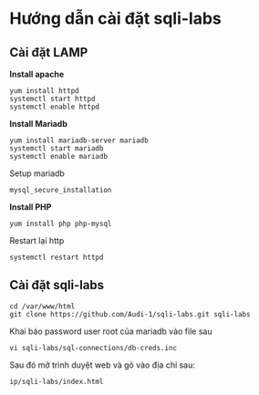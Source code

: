 # Hướng dẫn cài đặt sqli-labs

## Cài đặt LAMP

**Install apache**

```
yum install httpd
systemctl start httpd
systemctl enable httpd
```

**Install Mariadb**

```
yum install mariadb-server mariadb
systemctl start mariadb
systemctl enable mariadb
```

Setup mariadb

```
mysql_secure_installation
```

**Install PHP**

```
yum install php php-mysql
```

Restart lại http

```
systemctl restart httpd
```

## Cài đặt sqli-labs

```
cd /var/www/html
git clone https://github.com/Audi-1/sqli-labs.git sqli-labs
```

Khai báo password user root của mariadb vào file sau

```
vi sqli-labs/sql-connections/db-creds.inc
```

Sau đó mở trình duyệt web và gõ vào địa chỉ sau:

```
ip/sqli-labs/index.html
```